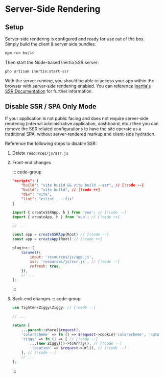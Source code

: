 # Server-Side Rendering

## Setup

Server-side rendering is configured and ready for use out of the box. Simply build the client & server side bundles:

```bash
npm run build
```

Then start the Node-based Inertia SSR server:

```bash
php artisan inertia:start-ssr
```

With the server running, you should be able to access your app within the browser with server-side rendering enabled. You can reference [Inertia's SSR Documentation](https://inertiajs.com/server-side-rendering) for further information.

## Disable SSR / SPA Only Mode

If your application is not public facing and does not require server-side rendering (internal administrative application, dashboard, etc.) then you can remove the SSR related configurations to have the site operate as a traditional SPA, without server-rendered markup and client-side hydration.

Reference the following steps to disable SSR:

1. Delete `resources/js/ssr.js`
2. Front-end changes

    ::: code-group

    ```json [package.json]
    "scripts": {
        "build": "vite build && vite build --ssr", // [!code --]
        "build": "vite build", // [!code ++]
        "dev": "vite",
        "lint": "eslint . --fix"
    }
    ```

    ```js [resources/js/app.js]
    import { createSSRApp, h } from 'vue'; // [!code --]
    import { createApp, h } from 'vue'; // [!code ++]

    // ...

    const app = createSSRApp(Root) // [!code --]
    const app = createApp(Root) // [!code ++]
    ```

    ```js [vite.config.js]
    plugins: [
        laravel({
            input: 'resources/js/app.js',
            ssr: 'resources/js/ssr.js', // [!code --]
            refresh: true,
        }),
        // ...
    ];
    ```

    :::

3. Back-end changes
   ::: code-group

    ```php [app/Http/Middleware/HandleInertiaRequests.php]
    use Tighten\Ziggy\Ziggy; // [!code --]

    // ...

    return [
        ...parent::share($request),
        'colorScheme' => fn () => $request->cookie('colorScheme', 'auto'), // [!code --]
        'ziggy' => fn () => [ // [!code --]
            ...(new Ziggy())->toArray(), // [!code --]
            'location' => $request->url(), // [!code --]
        ], // [!code --]
        // ...
    ];
    ```

    :::
